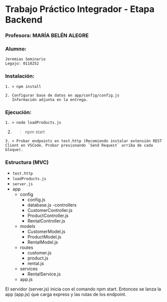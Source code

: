 # Trabajo Práctico Integrador - Etapa Backend
### Profesora: MARÍA BELÉN ALEGRE

### Alumno:
    Jeremias Seminario
    Legajo: 0118252

### Instalación:
~~~
1. > npm install
~~~
~~~
2. Configurar base de datos en app/config/config.js
   Información adjunta en la entrega.
~~~

### Ejecución:
~~~
1. > node loadProducts.js
~~~
2. > npm start
~~~
3. > Probar endpoints en test.http (Recomiendo instalar extensión REST Client en VSCode. Probar presionando `Send Request` arriba de cada bloque).
~~~

### Estructura (MVC)
- `test.http`
- `loadProducts.js`
- `server.js`
- app
    - config
        - config.js
        - database.js
    -controllers
        - CustomerController.js
        - ProductController.js
        - RentalController.js
    - models
        - CustomerModel.js
        - ProductModel.js
        - RentalModel.js
    - routes
        - customer.js
        - product.js
        - rental.js
    - services
        - RentalService.js
    - app.js

El servidor (server.js) inicia con el comando npm start. Entonces se lanza la app (app.js) que carga express y las rutas de los endpoint.
